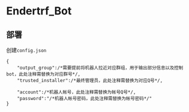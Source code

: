 # Endertrf_Bot

## 部署

创建`config.json`

```
{
    "output_group":/*需要提前将机器人拉近对应群组，用于输出部分信息以及控制bot，此处注释需替换为对应群号*/,
    "trusted_installer":/*最终管理员，此处注释需替换为对应Q号*/,
    
    "account":/*机器人帐号，此处注释需替换为帐号Q号*/,
    "password":"/*机器人帐号密码，此处注释需替换为帐号密码*/"
}
```
